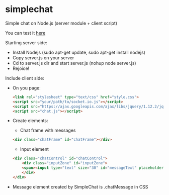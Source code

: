 # simplechat
Simple chat on Node.js (server module + client script)

You can test it [here](http://198.199.90.88/)

Starting server side:

- Install Nodejs (sudo apt-get update, sudo apt-get install nodejs)
- Copy server.js on your server
- Cd to server.js dir and start server.js (nohup node server.js)
- Rejoice!

Include client side:

- 	On you page:
	```html
	<link rel="stylesheet" type="text/css" href="style.css">
	<script src="your/path/to/socket.io.js"></script>
	<script src="https://ajax.googleapis.com/ajax/libs/jquery/1.12.2/jquery.min.js"></script>
	<script src="chat.js"></script>
	```
	
-  Create elements:
	* Chat frame with messages
	```html
	<div class="chatFrame" id="chatFrame"></div>
	```
	* Input element
	```html
	<div class="chatControl" id="chatControl">
		<div class="inputZone" id="inputZone">
		<span><input type="text" size="30" id="messageText" placeholder="Enter to send..." maxlength="55" onkeypress="sendMessage(event)"></input></span>
		</div>
	</div>
	```
		
- Message element created by SimpleChat is .chatMessage in CSS 